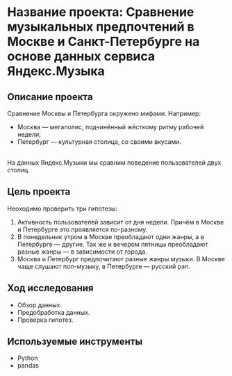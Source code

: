# Название проекта: Сравнение музыкальных предпочтений в Москве и Санкт-Петербурге на основе данных сервиса Яндекс.Музыка
## Описание проекта
Сравнение Москвы и Петербурга окружено мифами. Например:

- Москва — мегаполис, подчинённый жёсткому ритму рабочей недели;
- Петербург — культурная столица, со своими вкусами.

<br>На данных Яндекс.Музыки мы сравним поведение пользователей двух столиц.
## Цель проекта
Неоходимо проверить три гипотезы:

1. Активность пользователей зависит от дня недели. Причём в Москве и Петербурге это проявляется по-разному.
2. В понедельник утром в Москве преобладают одни жанры, а в Петербурге — другие. Так же и вечером пятницы преобладают разные жанры — в зависимости от города.
3. Москва и Петербург предпочитают разные жанры музыки. В Москве чаще слушают поп-музыку, в Петербурге — русский рэп.
## Ход исследования
- Обзор данных.
- Предобработка данных.
- Проверка гипотез.
## Используемые инструменты
- Python
- pandas